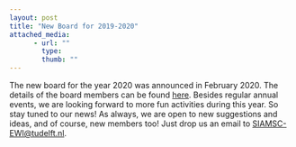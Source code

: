 ```yaml
---
layout: post
title: "New Board for 2019-2020"
attached_media:
      - url: ""
        type: 
        thumb: ""
---
```

The new board for the year 2020 was announced in February 2020. 
The details of the board members can be found [here]. 
Besides regular annual events, we are looking forward to more fun activities during this year. 
So stay tuned to our news! 
As always, we are open to new suggestions and ideas, and of course, new members too! Just drop us an email to [SIAMSC-EWI@tudelft.nl].

[SIAMSC-EWI@tudelft.nl]: mailto:SIAMSC-EWI@tudelft.nl
[here]: http://sscdelft.github.io/board/
